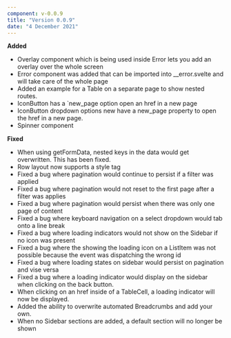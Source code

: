 ```yaml
---
component: v-0.0.9
title: "Version 0.0.9"
date: "4 December 2021"
---
```


**Added**

- Overlay component which is being used inside Error lets you add an overlay over the whole screen
- Error component was added that can be imported into \_\_error.svelte and will take care of the whole page
- Added an example for a Table on a separate page to show nested routes.
- IconButton has a `new_page option open an href in a new page
- IconButton dropdown options new have a new_page property to open the href in a new page.
- Spinner component

**Fixed**

- When using getFormData, nested keys in the data would get overwritten. This has been fixed.
- Row layout now supports a style tag
- Fixed a bug where pagination would continue to persist if a filter was applied
- Fixed a bug where pagination would not reset to the first page after a filter was applies
- Fixed a bug where pagination would persist when there was only one page of content
- Fixed a bug where keyboard navigation on a select dropdown would tab onto a line break
- Fixed a bug where loading indicators would not show on the Sidebar if no icon was present
- Fixed a bug where the showing the loading icon on a ListItem was not possible because the event was dispatching the wrong id
- Fixed a bug where loading states on sidebar would persist on pagination and vise versa
- Fixed a bug where a loading indicator would display on the sidebar when clicking on the back button.
- When clicking on an href inside of a TableCell, a loading indicator will now be displayed.
- Added the ability to overwrite automated Breadcrumbs and add your own.
- When no Sidebar sections are added, a default section will no longer be shown
